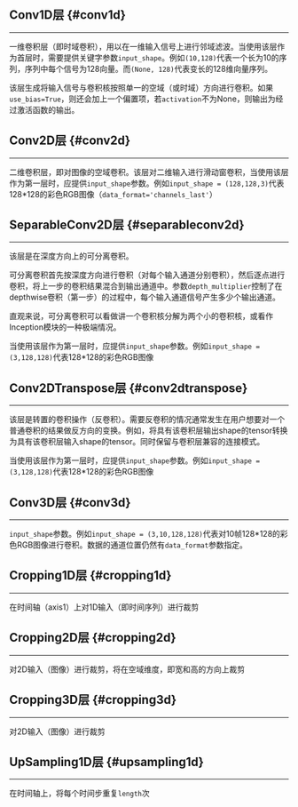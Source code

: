 ## Conv1D层 {#conv1d}

---

一维卷积层（即时域卷积），用以在一维输入信号上进行邻域滤波。当使用该层作为首层时，需要提供关键字参数`input_shape`。例如`(10,128)`代表一个长为10的序列，序列中每个信号为128向量。而`(None, 128)`代表变长的128维向量序列。

该层生成将输入信号与卷积核按照单一的空域（或时域）方向进行卷积。如果`use_bias=True`，则还会加上一个偏置项，若`activation`不为None，则输出为经过激活函数的输出。

## Conv2D层 {#conv2d}

---

二维卷积层，即对图像的空域卷积。该层对二维输入进行滑动窗卷积，当使用该层作为第一层时，应提供`input_shape`参数。例如`input_shape = (128,128,3)`代表128\*128的彩色RGB图像（`data_format='channels_last'`）

## SeparableConv2D层 {#separableconv2d}

---

该层是在深度方向上的可分离卷积。

可分离卷积首先按深度方向进行卷积（对每个输入通道分别卷积），然后逐点进行卷积，将上一步的卷积结果混合到输出通道中。参数`depth_multiplier`控制了在depthwise卷积（第一步）的过程中，每个输入通道信号产生多少个输出通道。

直观来说，可分离卷积可以看做讲一个卷积核分解为两个小的卷积核，或看作Inception模块的一种极端情况。

当使用该层作为第一层时，应提供`input_shape`参数。例如`input_shape = (3,128,128)`代表128\*128的彩色RGB图像

## Conv2DTranspose层 {#conv2dtranspose}

---

该层是转置的卷积操作（反卷积）。需要反卷积的情况通常发生在用户想要对一个普通卷积的结果做反方向的变换。例如，将具有该卷积层输出shape的tensor转换为具有该卷积层输入shape的tensor。同时保留与卷积层兼容的连接模式。

当使用该层作为第一层时，应提供`input_shape`参数。例如`input_shape = (3,128,128)`代表128\*128的彩色RGB图像

## Conv3D层 {#conv3d}

---

`input_shape`参数。例如`input_shape = (3,10,128,128)`代表对10帧128\*128的彩色RGB图像进行卷积。数据的通道位置仍然有`data_format`参数指定。



## Cropping1D层 {#cropping1d}

---

在时间轴（axis1）上对1D输入（即时间序列）进行裁剪



## Cropping2D层 {#cropping2d}

---

对2D输入（图像）进行裁剪，将在空域维度，即宽和高的方向上裁剪



## Cropping3D层 {#cropping3d}

---

对2D输入（图像）进行裁剪



## UpSampling1D层 {#upsampling1d}

---

在时间轴上，将每个时间步重复`length`次






